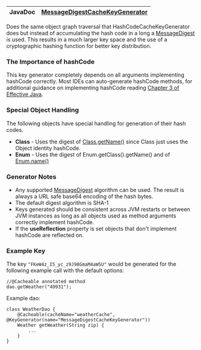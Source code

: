 | **JavaDoc** | [MessageDigestCacheKeyGenerator](http://ehcache-spring-annotations.googlecode.com/svn/site/current/apidocs/com/googlecode/ehcache/annotations/key/MessageDigestCacheKeyGenerator.html) |
|:------------|:---------------------------------------------------------------------------------------------------------------------------------------------------------------------------------------|

Does the same object graph traversal that HashCodeCacheKeyGenerator does but instead of accumulating the hash code in a long a [MessageDigest](http://java.sun.com/j2se/1.5.0/docs/api/java/security/MessageDigest.html) is used. This results in a much larger key space and the use of a cryptographic hashing function for better key distribution.

### The Importance of hashCode ###
This key generator completely depends on all arguments implementing hashCode correctly. Most IDEs can auto-generate hashCode methods, for additional guidance on implementing hashCode reading [Chapter 3 of Effective Java](http://java.sun.com/developer/Books/effectivejava/Chapter3.pdf).

### Special Object Handling ###
The following objects have special handling for generation of their hash codes.
  * **Class** - Uses the digest of [Class.getName()](http://java.sun.com/j2se/1.5.0/docs/api/java/lang/Class.html#getName()) since Class just uses the Object identity hashCode.
  * **Enum**  - Uses the digest of Enum.getClass().getName() and of [Enum.name()](http://java.sun.com/j2se/1.5.0/docs/api/java/lang/Enum.html#name())

### Generator Notes ###
  * Any supported [MessageDigest](http://java.sun.com/j2se/1.5.0/docs/api/java/security/MessageDigest.html) algorithm can be used. The result is always a URL safe base64 encoding of the hash bytes.
  * The default digest algorithm is SHA-1
  * Keys generated should be consistent across JVM restarts or between JVM instances as long as all objects used as method arguments correctly implement hashCode.
  * If the **useReflection** property is set objects that don't implement hashCode are reflected on.

### Example Key ###
The key `"FKeW4z_I5_yc_z9J98GmaM4aWSU"` would be generated for the following example call with the default options:
```
//@Cacheable annotated method
dao.getWeather("49931");
```

Example dao:
```
class WeatherDao {
    @Cacheable(cacheName="weatherCache", @KeyGenerator(name="MessageDigestCacheKeyGenerator"))
    Weather getWeather(String zip) {
        ...
    }
}
```